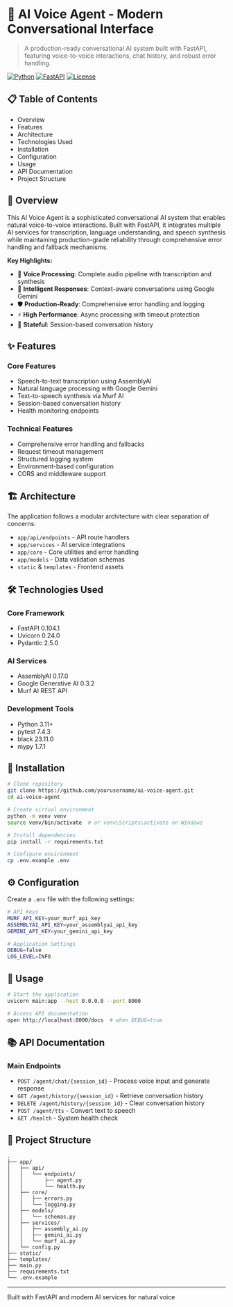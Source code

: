 # 🎤 AI Voice Agent - Modern Conversational Interface

> A production-ready conversational AI system built with FastAPI, featuring voice-to-voice interactions, chat history, and robust error handling.

[![Python](https://img.shields.io/badge/Python-3.11+-blue.svg)](https://python.org)
[![FastAPI](https://img.shields.io/badge/FastAPI-0.104+-green.svg)](https://fastapi.tiangolo.com)
[![License](https://img.shields.io/badge/License-MIT-yellow.svg)](LICENSE)

## 📋 Table of Contents

- Overview  
- Features
- Architecture
- Technologies Used
- Installation
- Configuration
- Usage
- API Documentation
- Project Structure

## 🌟 Overview

This AI Voice Agent is a sophisticated conversational AI system that enables natural voice-to-voice interactions. Built with FastAPI, it integrates multiple AI services for transcription, language understanding, and speech synthesis while maintaining production-grade reliability through comprehensive error handling and fallback mechanisms.

**Key Highlights:**
- 🎯 **Voice Processing**: Complete audio pipeline with transcription and synthesis
- 🧠 **Intelligent Responses**: Context-aware conversations using Google Gemini
- 🛡️ **Production-Ready**: Comprehensive error handling and logging
- ⚡ **High Performance**: Async processing with timeout protection
- 🔄 **Stateful**: Session-based conversation history

## ✨ Features

### Core Features
- Speech-to-text transcription using AssemblyAI
- Natural language processing with Google Gemini
- Text-to-speech synthesis via Murf AI
- Session-based conversation history
- Health monitoring endpoints

### Technical Features
- Comprehensive error handling and fallbacks
- Request timeout management
- Structured logging system
- Environment-based configuration
- CORS and middleware support

## 🏗️ Architecture

The application follows a modular architecture with clear separation of concerns:

- `app/api/endpoints` - API route handlers
- `app/services` - AI service integrations
- `app/core` - Core utilities and error handling
- `app/models` - Data validation schemas
- `static` & `templates` - Frontend assets

## 🛠️ Technologies Used

### Core Framework
- FastAPI 0.104.1
- Uvicorn 0.24.0
- Pydantic 2.5.0

### AI Services
- AssemblyAI 0.17.0
- Google Generative AI 0.3.2
- Murf AI REST API

### Development Tools
- Python 3.11+
- pytest 7.4.3
- black 23.11.0
- mypy 1.7.1

## 🚀 Installation

```sh
# Clone repository
git clone https://github.com/yourusername/ai-voice-agent.git
cd ai-voice-agent

# Create virtual environment
python -m venv venv
source venv/bin/activate  # or venv\Scripts\activate on Windows

# Install dependencies
pip install -r requirements.txt

# Configure environment
cp .env.example .env
```

## ⚙️ Configuration

Create a `.env` file with the following settings:

```sh
# API Keys
MURF_API_KEY=your_murf_api_key
ASSEMBLYAI_API_KEY=your_assemblyai_api_key
GEMINI_API_KEY=your_gemini_api_key

# Application Settings
DEBUG=false
LOG_LEVEL=INFO
```

## 📖 Usage

```sh
# Start the application
uvicorn main:app --host 0.0.0.0 --port 8000

# Access API documentation
open http://localhost:8000/docs  # when DEBUG=true
```

## 📚 API Documentation

### Main Endpoints

- `POST /agent/chat/{session_id}` - Process voice input and generate response
- `GET /agent/history/{session_id}` - Retrieve conversation history
- `DELETE /agent/history/{session_id}` - Clear conversation history
- `POST /agent/tts` - Convert text to speech
- `GET /health` - System health check

## 📁 Project Structure

```
.
├── app/
│   ├── api/
│   │   └── endpoints/
│   │       ├── agent.py
│   │       └── health.py
│   ├── core/
│   │   ├── errors.py
│   │   └── logging.py
│   ├── models/
│   │   └── schemas.py
│   ├── services/
│   │   ├── assembly_ai.py
│   │   ├── gemini_ai.py
│   │   └── murf_ai.py
│   └── config.py
├── static/
├── templates/
├── main.py
├── requirements.txt
└── .env.example
```

---

Built with FastAPI and modern AI services for natural voice
